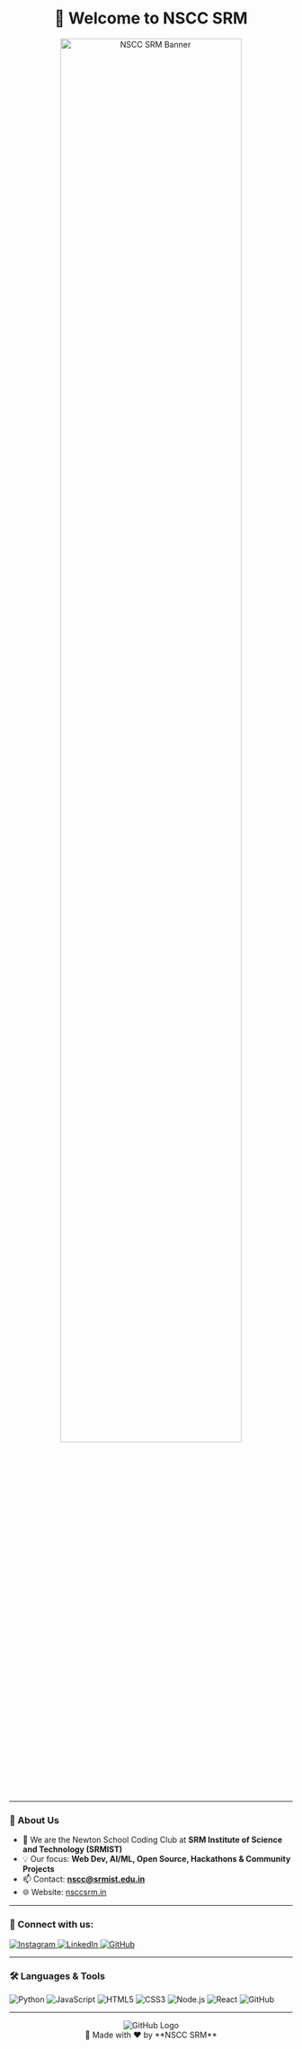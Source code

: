 <!-- NSCC SRM Club GitHub README -->

<h1 align="center">👋 Welcome to <strong>NSCC SRM</strong></h1>

<p align="center">
  <img src="https://linktr.ee/nsccsrm" alt="NSCC SRM Banner" width="80%"/>
</p>

---

### 📌 About Us
- 🌱 We are the Newton School Coding Club at **SRM Institute of Science and Technology (SRMIST)**  
- 💡 Our focus: **Web Dev, AI/ML, Open Source, Hackathons & Community Projects**  
- 📫 Contact: **nscc@srmist.edu.in**  
- 🌐 Website: [nsccsrm.in](https://www.nsccsrm.in/)  

---

### 🤝 Connect with us:
<p align="left">
  <a href="https://www.instagram.com/nscc_srm/" target="_blank">
    <img src="https://img.icons8.com/color/48/instagram-new.png" alt="Instagram"/>
  </a>
  <a href="https://in.linkedin.com/company/newton-school-coding-club-srmist" target="_blank">
    <img src="https://img.icons8.com/color/48/linkedin.png" alt="LinkedIn"/>
  </a>
  <a href="https://github.com/NSCC-SRM" target="_blank">
    <img src="https://img.icons8.com/fluency/48/github.png" alt="GitHub"/>
  </a>
</p>

---

### 🛠️ Languages & Tools
<p align="left">
  <img src="https://img.icons8.com/color/48/python.png" alt="Python"/>
  <img src="https://img.icons8.com/color/48/javascript.png" alt="JavaScript"/>
  <img src="https://img.icons8.com/color/48/html-5.png" alt="HTML5"/>
  <img src="https://img.icons8.com/color/48/css3.png" alt="CSS3"/>
  <img src="https://img.icons8.com/color/48/nodejs.png" alt="Node.js"/>
  <img src="https://img.icons8.com/color/48/react-native.png" alt="React"/>
  <img src="https://img.icons8.com/color/48/github.png" alt="GitHub"/>
</p>

---

<p align="center">
  <img src="https://img.icons8.com/fluency/48/github.png" alt="GitHub Logo"/>  
  <br>
  💙 Made with ❤️ by **NSCC SRM**  
</p>
